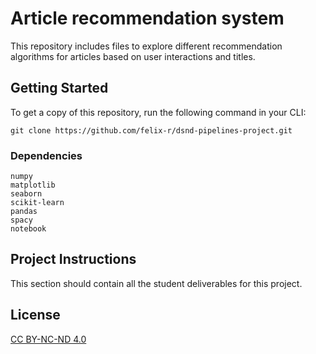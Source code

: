 # Article recommendation system

This repository includes files to explore different recommendation algorithms for articles based on user interactions and titles.

## Getting Started

To get a copy of this repository, run the following command in your CLI:

`git clone https://github.com/felix-r/dsnd-pipelines-project.git`

### Dependencies

```
numpy
matplotlib
seaborn
scikit-learn
pandas
spacy
notebook
```

## Project Instructions

This section should contain all the student deliverables for this project.


## License

[CC BY-NC-ND 4.0](https://creativecommons.org/licenses/by-nc-nd/4.0/https://creativecommons.org/licenses/by-nc-nd/4.0/)
